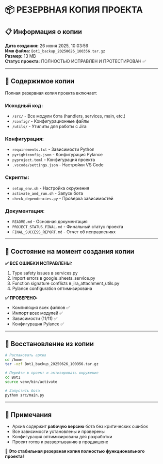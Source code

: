 # 📦 РЕЗЕРВНАЯ КОПИЯ ПРОЕКТА

## 📋 Информация о копии

**Дата создания:** 26 июня 2025, 10:03:56  
**Имя файла:** `Bot1_backup_20250626_100356.tar.gz`  
**Размер:** 13 MB  
**Статус проекта:** ПОЛНОСТЬЮ ИСПРАВЛЕН И ПРОТЕСТИРОВАН ✅  

---

## 📂 Содержимое копии

Полная резервная копия проекта включает:

### **Исходный код:**
- `/src/` - Все модули бота (handlers, services, main, etc.)
- `/config/` - Конфигурационные файлы
- `/utils/` - Утилиты для работы с Jira

### **Конфигурация:**
- `requirements.txt` - Зависимости Python
- `pyrightconfig.json` - Конфигурация Pylance
- `pyproject.toml` - Конфигурация проекта
- `.vscode/settings.json` - Настройки VS Code

### **Скрипты:**
- `setup_env.sh` - Настройка окружения
- `activate_and_run.sh` - Запуск бота
- `check_dependencies.py` - Проверка зависимостей

### **Документация:**
- `README.md` - Основная документация
- `PROJECT_STATUS_FINAL.md` - Финальный статус проекта
- `FINAL_SUCCESS_REPORT.md` - Отчет об исправлениях

---

## 🎯 Состояние на момент создания копии

**✅ ВСЕ ОШИБКИ ИСПРАВЛЕНЫ:**
1. Type safety issues в services.py
2. Import errors в google_sheets_service.py  
3. Function signature conflicts в jira_attachment_utils.py
4. Pylance configuration оптимизирована

**✅ ПРОВЕРЕНО:**
- Компиляция всех файлов ✅
- Импорт всех модулей ✅  
- Зависимости (11/11) ✅
- Конфигурация Pylance ✅

---

## 🔄 Восстановление из копии

```bash
# Распаковать архив
cd /home
tar -xzf Bot1_backup_20250626_100356.tar.gz

# Перейти в проект и активировать окружение
cd Bot1
source venv/bin/activate

# Запустить бота
python src/main.py
```

---

## 📝 Примечания

- Архив содержит **рабочую версию** бота без критических ошибок
- Все зависимости установлены и проверены
- Конфигурация оптимизирована для разработки
- Проект готов к развертыванию в продакшене

**🎉 Это стабильная резервная копия полностью функционального проекта!**

